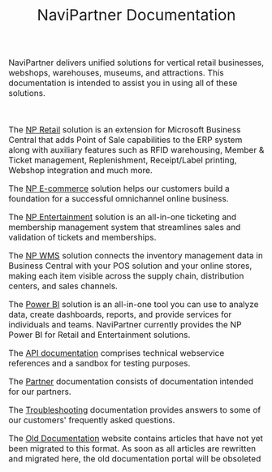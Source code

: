 <style type="text/css">
  .landingpage {
    display: flex;
    flex-direction: column;
    justify-content: center;
    align-items: center;
  }


  .headertext {
      display: flex;
      align-items: center;            
      justify-content: center;      
      font-size: 30px;
  }   

  .descriptiontext {
      display: flex;
      align-items: center;            
      justify-content: center;      
      font-size: 16px;
      max-width: 700px; 
  }    

  .buttons {
      display: flex;
      align-items: center;            
      justify-content: center;      
  }
  
  .button-65 {
    appearance: none;
    backface-visibility: hidden;
    background-color: #2f80ed;
    border-radius: 10px;
    border-style: none;
    box-shadow: none;
    box-sizing: border-box;
    color: #fff;
    cursor: pointer;
    display: inline-block;
    font-family: Inter,-apple-system,system-ui,"Segoe UI",Helvetica,Arial,sans-serif;
    font-size: 15px;
    font-weight: 500;
    height: 50px;
    letter-spacing: normal;
    line-height: 1.5;
    outline: none;
    overflow: hidden;
    padding: 14px 30px;
    position: relative;
    text-align: center;
    text-decoration: none;
    transform: translate3d(0, 0, 0);
    transition: all .3s;
    user-select: none;
    -webkit-user-select: none;
    touch-action: manipulation;
    vertical-align: top;
    white-space: nowrap;
    margin: 20px;
  }

  .button-65:hover {
    background-color: #1366d6;
    box-shadow: rgba(0, 0, 0, .05) 0 5px 30px, rgba(0, 0, 0, .05) 0 1px 4px;
    opacity: 1;
    transform: translateY(0);
    transition-duration: .35s;
  }

  .button-65:hover:after {
    opacity: .5;
  }

  .button-65:active {
    box-shadow: rgba(0, 0, 0, .1) 0 3px 6px 0, rgba(0, 0, 0, .1) 0 0 10px 0, rgba(0, 0, 0, .1) 0 1px 4px -1px;
    transform: translateY(2px);
    transition-duration: .35s;
  }

  .button-65:active:after {
    opacity: 1;
  }

  @media (min-width: 768px) {
    .button-65 {
      padding: 14px 22px;
      width: 220px;
  }
}
</style>

<div class="landingpage">
  <div class="headertext">
    <p>NaviPartner Documentation</p>      
  </div>    
  <div class="descriptiontext">        
    <section> </br>
      <p>NaviPartner delivers unified solutions for vertical retail businesses, webshops, warehouses, museums, and attractions. This documentation is intended to assist you in using all of these solutions.</p> </br>
      <p> The <a href="https://docs.navipartner.com/retail/gettingstarted/intro.html">NP Retail</a> solution is an extension for Microsoft Business Central that adds Point of Sale capabilities to the ERP system along with auxiliary features such as RFID warehousing, Member & Ticket management, Replenishment, Receipt/Label printing, Webshop integration and much more.</p>
      <p> The <a href="https://docs.navipartner.com/ecommerce/intro.html">NP E-commerce</a> solution helps our customers build a foundation for a successful omnichannel online business.</p>
      <p> The <a href="https://docs.navipartner.com/entertainment/intro.html">NP Entertainment</a> solution is an all-in-one ticketing and membership management system that streamlines sales and validation of tickets and memberships.</p>
      <p> The <a href="https://docs.navipartner.com/wms/intro.html">NP WMS</a> solution connects the inventory management data in Business Central with your POS solution and your online stores, making each item visible across the supply chain, distribution centers, and sales channels.</p>
      <p> The <a href="https://docs.navipartner.com/power_bi/intro.html">Power BI</a> solution is an all-in-one tool you can use to analyze data, create dashboards, reports, and provide services for individuals and teams. NaviPartner currently provides the NP Power BI for Retail and Entertainment solutions.</p>
      <p>The <a href="https://docs.navipartner.com/api/gettingstarted/intro.html">API documentation</a> comprises technical webservice references and a sandbox for testing purposes.</p>
      <p>The <a href="https://docs.navipartner.com/partner/intro.html">Partner</a> documentation consists of documentation intended for our partners.</p>
      <p> The <a href="https://docs.navipartner.com/troubleshooting/intro.html">Troubleshooting</a> documentation provides answers to some of our customers' frequently asked questions.</p>
      <p>The <a href="https://support.navipartner.com/">Old Documentation</a> website contains articles that have not yet been migrated to this format. As soon as all articles are rewritten and migrated here, the old documentation portal will be obsoleted</p>                           
    </section>
  </div>
</div>

